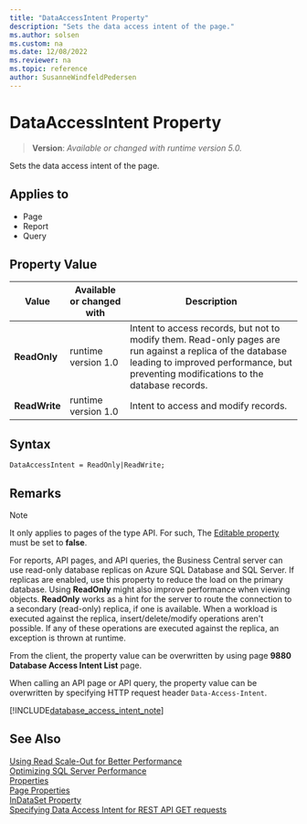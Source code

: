 ```yaml
---
title: "DataAccessIntent Property"
description: "Sets the data access intent of the page."
ms.author: solsen
ms.custom: na
ms.date: 12/08/2022
ms.reviewer: na
ms.topic: reference
author: SusanneWindfeldPedersen
---
```

[//]: # (START>DO_NOT_EDIT)
[//]: # (IMPORTANT:Do not edit any of the content between here and the END>DO_NOT_EDIT.)
[//]: # (Any modifications should be made in the .xml files in the ModernDev repo.)
# DataAccessIntent Property
> **Version**: _Available or changed with runtime version 5.0._

Sets the data access intent of the page.

## Applies to
-   Page
-   Report
-   Query

## Property Value

|Value|Available or changed with|Description|
|-----------|-----------|---------------------------------------|
|**ReadOnly**|runtime version 1.0|Intent to access records, but not to modify them. Read-only pages are run against a replica of the database leading to improved performance, but preventing modifications to the database records.|
|**ReadWrite**|runtime version 1.0|Intent to access and modify records.|

[//]: # (IMPORTANT: END>DO_NOT_EDIT)

## Syntax

```AL
DataAccessIntent = ReadOnly|ReadWrite;
```

## Remarks  

> [!NOTE]
> It only applies to pages of the type API. For such, The [Editable property](devenv-editable-property.md) must be set to **false**.

For reports, API pages, and API queries, the Business Central server can use read-only database replicas on Azure SQL Database and SQL Server. If replicas are enabled, use this property to reduce the load on the primary database. Using **ReadOnly** might also improve performance when viewing objects. **ReadOnly** works as a hint for the server to route the connection to a secondary (read-only) replica, if one is available. When a workload is executed against the replica, insert/delete/modify operations aren't possible. If any of these operations are executed against the replica, an exception is thrown at runtime.

From the client, the property value can be overwritten by using page **9880 Database Access Intent List** page.

When calling an API page or API query, the property value can be overwritten by specifying HTTP request header `Data-Access-Intent`. 

[!INCLUDE[database_access_intent_note](../../includes/include-database-access-intent-note.md)]

## See Also  

[Using Read Scale-Out for Better Performance](../../administration/database-read-scale-out-overview.md)  
[Optimizing SQL Server Performance](../../administration/optimize-sql-server-performance.md)  
[Properties](devenv-properties.md)   
[Page Properties](./devenv-properties.md)  
[InDataSet Property](/dynamics365/business-central/dev-itpro/developer/attributes/devenv-indataset-attribute)  
[Specifying Data Access Intent for REST API GET requests](../devenv-connect-apps-tips.md#DataAccessIntent)  